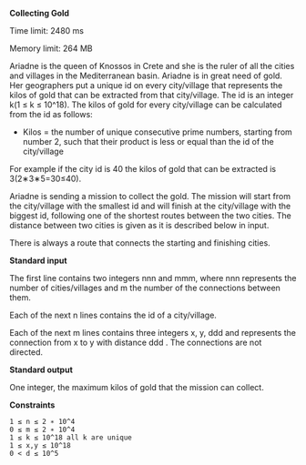 **Collecting Gold**


Time limit: 2480 ms

Memory limit: 264 MB

Ariadne is the queen of Knossos in Crete and she is the ruler of all the cities and villages in the Mediterranean basin. Ariadne is in great need of gold. Her geographers put a unique id on every city/village that represents the kilos of gold that can be extracted from that city/village. The id is an integer k(1 ≤ k ≤ 10^18). The kilos of gold for every city/village can be calculated from the id as follows:

 - Kilos = the number of unique consecutive prime numbers, starting from number 2, such that their product is less or equal than the id of the city/village 

For example if the city id is 40 the kilos of gold that can be extracted is 3(2∗3∗5=30≤40).

Ariadne is sending a mission to collect the gold. The mission will start from the city/village with the smallest id and will finish at the city/village with the biggest id, following one of the shortest routes between the two cities. The distance between two cities is given as it is described below in input.

There is always a route that connects the starting and finishing cities.

**Standard input**

The first line contains two integers nnn and mmm, where nnn represents the number of cities/villages and m the number of the connections between them.

Each of the next n lines contains the id of a city/village.

Each of the next m lines contains three integers x, y, ddd and represents the connection from x to y with distance ddd . The connections are not directed.

**Standard output**

One integer, the maximum kilos of gold that the mission can collect.

**Constraints**

    1 ≤ n ≤ 2 ∗ 10^4
    0 ≤ m ≤ 2 ∗ 10^4
    1 ≤ k ≤ 10^18 all k are unique
    1 ≤ x,y ≤ 10^18
    0 < d ≤ 10^5
